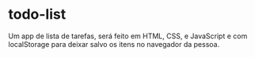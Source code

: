 # todo-list
Um app de lista de tarefas, será feito em HTML, CSS, e JavaScript e com localStorage para deixar salvo os itens no navegador da pessoa.
